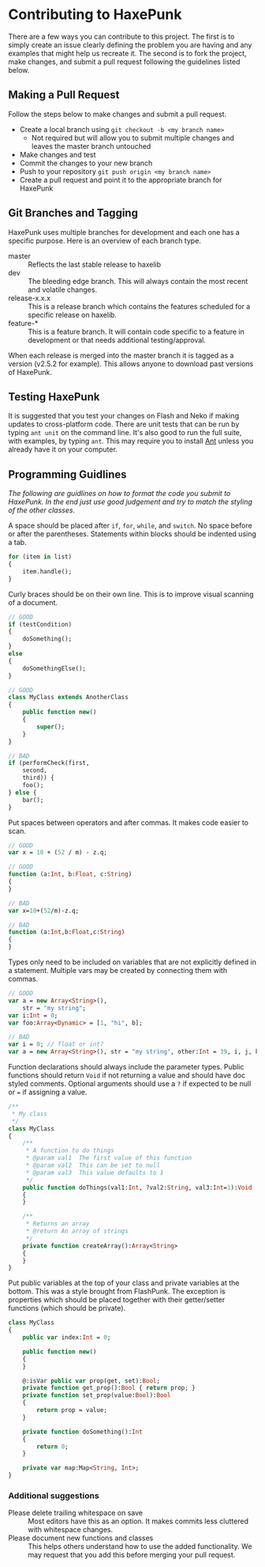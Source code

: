 # Contributing to HaxePunk

There are a few ways you can contribute to this project. The first is to simply create an issue clearly defining the problem you are having and any examples that might help us recreate it. The second is to fork the project, make changes, and submit a pull request following the guidelines listed below.

## Making a Pull Request

Follow the steps below to make changes and submit a pull request.

* Create a local branch using `git checkout -b <my branch name>`
  * Not required but will allow you to submit multiple changes and leaves the master branch untouched
* Make changes and test
* Commit the changes to your new branch
* Push to your repository `git push origin <my branch name>`
* Create a pull request and point it to the appropriate branch for HaxePunk

## Git Branches and Tagging

HaxePunk uses multiple branches for development and each one has a specific purpose. Here is an overview of each branch type.

<dl>
	<dt>master</dt>
	<dd>Reflects the last stable release to haxelib</dd>
	<dt>dev</dt>
	<dd>The bleeding edge branch. This will always contain the most recent and volatile changes.</dd>
	<dt>release-x.x.x</dt>
	<dd>This is a release branch which contains the features scheduled for a specific release on haxelib.</dd>
	<dt>feature-*</dt>
	<dd>This is a feature branch. It will contain code specific to a feature in development or that needs additional testing/approval.</dd>
</dl>

When each release is merged into the master branch it is tagged as a version (v2.5.2 for example). This allows anyone to download past versions of HaxePunk.

## Testing HaxePunk

It is suggested that you test your changes on Flash and Neko if making updates to cross-platform code. There are unit tests that can be run by typing `ant unit` on the command line. It's also good to run the full suite, with examples, by typing `ant`. This may require you to install [Ant](http://ant.apache.org/) unless you already have it on your computer.

## Programming Guidlines

_The following are guidlines on how to format the code you submit to HaxePunk. In the end just use good judgement and try to match the styling of the other classes._

A space should be placed after `if`, `for`, `while`, and `switch`. No space before or after the parentheses. Statements within blocks should be indented using a tab.

```haxe
for (item in list)
{
	item.handle();
}
```

Curly braces should be on their own line. This is to improve visual scanning of a document.

```haxe
// GOOD
if (testCondition)
{
	doSomething();
}
else
{
	doSomethingElse();
}

// GOOD
class MyClass extends AnotherClass
{
	public function new()
	{
		super();
	}
}

// BAD
if (performCheck(first,
	second,
	third)) {
	foo();
} else {
	bar();
}
```

Put spaces between operators and after commas. It makes code easier to scan.

```haxe
// GOOD
var x = 10 + (52 / m) - z.q;

// GOOD
function (a:Int, b:Float, c:String)
{
}

// BAD
var x=10+(52/m)-z.q;

// BAD
function (a:Int,b:Float,c:String)
{
}
```

Types only need to be included on variables that are not explicitly defined in a statement. Multiple vars may be created by connecting them with commas.

```haxe
// GOOD
var a = new Array<String>(),
	str = "my string";
var i:Int = 0;
var foo:Array<Dynamic> = [1, "hi", b];

// BAD
var i = 0; // float or int?
var a = new Array<String>(), str = "my string", other:Int = 39, i, j, k; // split into multiple lines
```

Function declarations should always include the parameter types. Public functions should return `Void` if not returning a value and should have doc styled comments. Optional arguments should use a `?` if expected to be null or `=` if assigning a value.

```haxe
/**
 * My class
 */
class MyClass
{
	/**
	 * A function to do things
	 * @param val1  The first value of this function
	 * @param val2  This can be set to null
	 * @param val3  This value defaults to 1
	 */
	public function doThings(val1:Int, ?val2:String, val3:Int=1):Void
	{
	}

	/**
	 * Returns an array
	 * @return An array of strings
	 */
	private function createArray():Array<String>
	{
	}
}
```

Put public variables at the top of your class and private variables at the bottom. This was a style brought from FlashPunk. The exception is properties which should be placed together with their getter/setter functions (which should be private).

```haxe
class MyClass
{
	public var index:Int = 0;

	public function new()
	{
	}

	@:isVar public var prop(get, set):Bool;
	private function get_prop():Bool { return prop; }
	private function set_prop(value:Bool):Bool
	{
		return prop = value;
	}

	private function doSomething():Int
	{
		return 0;
	}

	private var map:Map<String, Int>;
}
```

### Additional suggestions

<dl>
<dt>Please delete trailing whitespace on save</dt>
<dd>Most editors have this as an option. It makes commits less cluttered with whitespace changes.</dd>

<dt>Please document new functions and classes</dt>
<dd>This helps others understand how to use the added functionality. We may request that you add this before merging your pull request.</dd>
</dl>
